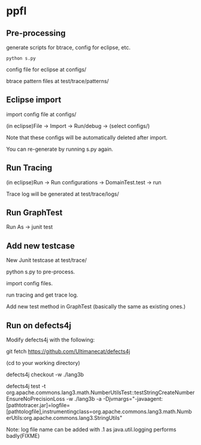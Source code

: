 # ppfl

## Pre-processing

generate scripts for btrace, config for eclipse, etc.

```
python s.py
```

config file for eclipse at configs/

btrace pattern files at test/trace/patterns/

## Eclipse import
import config file at configs/


(in eclipse)File -> Import -> Run/debug -> (select configs/)


Note that these configs will be automatically deleted after import. 


You can re-generate by running s.py again.


## Run Tracing
(in eclipse)Run -> Run configurations -> DomainTest.test -> run


Trace log will be generated at test/trace/logs/

## Run GraphTest
Run As -> junit test

## Add new testcase
New Junit testcase at test/trace/

python s.py to pre-process.

import config files.

run tracing and get trace log.

Add new test method in GraphTest (basically the same as existing ones.)

## Run on defects4j
Modify defects4j with the following:

git fetch https://github.com/Ultimanecat/defects4j

(cd to your working directory)

defects4j checkout -w ./lang3b

defects4j test -t org.apache.commons.lang3.math.NumberUtilsTest::testStringCreateNumberEnsureNoPrecisionLoss -w ./lang3b -a -Djvmargs=\"-javaagent:[pathtotracer.jar]=logfile=[pathtologfile],instrumentingclass=org.apache.commons.lang3.math.NumberUtils:org.apache.commons.lang3.StringUtils\"

Note: log file name can be added with .1 as java.util.logging performs badly(FIXME)

